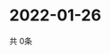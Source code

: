 # 2022-01-26
  共 0条

  <!-- BEGIN -->
  <!-- 最后更新时间Wed Jan 26 2022 09:03:14 GMT+0000 (Coordinated Universal Time) -->
  
  <!-- END -->
  
  